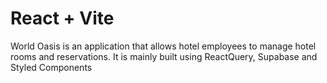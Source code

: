 # React + Vite

World Oasis is an application that allows hotel employees to manage hotel rooms and reservations.
It is mainly built using ReactQuery, Supabase and Styled Components
